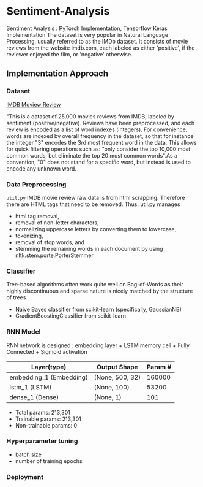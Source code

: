 # Sentiment-Analysis
Sentiment Analysis : PyTorch Implementation, Tensorflow Keras Implementation
The dataset is very popular in Natural Language Processing, usually referred to as the IMDb dataset. It consists of movie reviews from the website imdb.com, each labeled as either 'positive', if the reviewer enjoyed the film, or 'negative' otherwise.

## Implementation Approach

### Dataset
[IMDB Moview Review](https://keras.io/api/datasets/imdb/)

"This is a dataset of 25,000 movies reviews from IMDB, labeled by sentiment (positive/negative). Reviews have been preprocessed, and each review is encoded as a list of word indexes (integers). For convenience, words are indexed by overall frequency in the dataset, so that for instance the integer "3" encodes the 3rd most frequent word in the data. This allows for quick filtering operations such as: "only consider the top 10,000 most common words, but eliminate the top 20 most common words".As a convention, "0" does not stand for a specific word, but instead is used to encode any unknown word.

### Data Preprocessing 
`util.py`
IMDB movie review raw data is from html scrapping. Therefore there are HTML tags that need to be removed. Thus, util.py manages 
- html tag removal, 
- removal of non-letter characters, 
- normalizing uppercase letters by converting them to lowercase, 
- tokenizing, 
- removal of stop words, and 
- stemming the remaining words in each document by using nltk.stem.porte.PorterStemmer


### Classifier
Tree-based algorithms often work quite well on Bag-of-Words as their highly discontinuous and sparse nature is nicely matched by the structure of trees
- Naive Bayes classifier from scikit-learn (specifically, GaussianNB)
- GradientBoostingClassifier from scikit-learn

### RNN Model 
RNN network is designed : embedding layer + LSTM memory cell + Fully Connected + Sigmoid activation

|Layer(type)         |        Output Shape       |       Param #   |
|---------------------|------------------| ------------|
|embedding_1 (Embedding)   |   (None, 500, 32)   |        160000    |
|lstm_1 (LSTM)      |          (None, 100)      |         53200     |
|dense_1 (Dense)      |        (None, 1)       |       101      | 

* Total params: 213,301
* Trainable params: 213,301
* Non-trainable params: 0

### Hyperparameter tuning
* batch size 
* number of training epochs

### Deployment 



